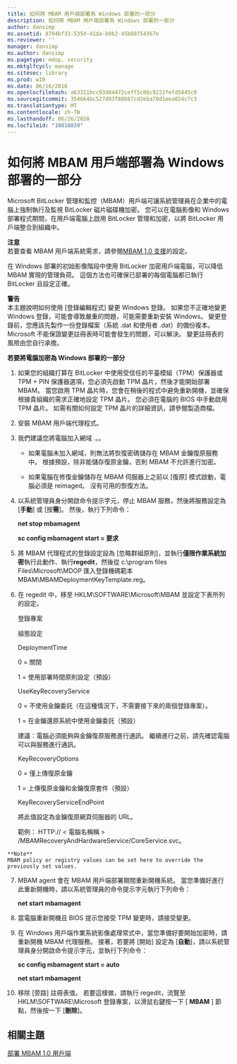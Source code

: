 ```yaml
---
title: 如何將 MBAM 用戶端部署為 Windows 部署的一部分
description: 如何將 MBAM 用戶端部署為 Windows 部署的一部分
author: dansimp
ms.assetid: 8704bf33-535d-41da-b9b2-45b60754367e
ms.reviewer: ''
manager: dansimp
ms.author: dansimp
ms.pagetype: mdop, security
ms.mktglfcycl: manage
ms.sitesec: library
ms.prod: w10
ms.date: 06/16/2016
ms.openlocfilehash: a63311bcc93d84472ceff5c80c9222fefd5445c0
ms.sourcegitcommit: 354664bc527d93f80687cd2eba70d1eea024c7c3
ms.translationtype: MT
ms.contentlocale: zh-TW
ms.lasthandoff: 06/26/2020
ms.locfileid: "10810839"
---
```

# 如何將 MBAM 用戶端部署為 Windows 部署的一部分


Microsoft BitLocker 管理和監控（MBAM）用戶端可讓系統管理員在企業中的電腦上強制執行及監視 BitLocker 磁片磁碟機加密。 您可以在電腦影像和 Windows 部署程式期間，在用戶端電腦上啟用 BitLocker 管理和加密，以將 BitLocker 用戶端整合到組織中。

**注意**  
若要查看 MBAM 用戶端系統需求，請參閱[MBAM 1.0 支援](mbam-10-supported-configurations.md)的設定。



在 Windows 部署的初始影像階段中使用 BitLocker 加密用戶端電腦，可以降低 MBAM 實現的管理負荷。 這個方法也可確保已部署的每個電腦都已執行 BitLocker 且設定正確。

**警告**  
本主題說明如何使用 [登錄編輯程式] 變更 Windows 登錄。 如果您不正確地變更 Windows 登錄，可能會導致嚴重的問題，可能需要重新安裝 Windows。 變更登錄前，您應該先製作一份登錄檔案（系統 .dat 和使用者 .dat）的備份複本。 Microsoft 不能保證變更註冊表時可能會發生的問題，可以解決。 變更註冊表的風險由您自行承擔。



**若要將電腦加密為 Windows 部署的一部分**

1.  如果您的組織打算在 BitLocker 中使用受信任的平臺模組（TPM）保護器或 TPM + PIN 保護器選項，您必須先啟動 TPM 晶片，然後才能開始部署 MBAM。 當您啟用 TPM 晶片時，您會在稍後的程式中避免重新開機，並確保根據貴組織的需求正確地設定 TPM 晶片。 您必須在電腦的 BIOS 中手動啟用 TPM 晶片。 如需有關如何設定 TPM 晶片的詳細資訊，請參閱製造商檔。

2.  安裝 MBAM 用戶端代理程式。

3.  我們建議您將電腦加入網域 .。。

    -   如果電腦未加入網域，則無法將恢復密碼儲存在 MBAM 金鑰復原服務中。 根據預設，除非能儲存復原金鑰，否則 MBAM 不允許進行加密。

    -   如果電腦在修復金鑰儲存在 MBAM 伺服器上之前以 [復原] 模式啟動，電腦必須是 reimaged。 沒有可用的恢復方法。

4.  以系統管理員身分開啟命令提示字元，停止 MBAM 服務，然後將服務設定為 [**手動**] 或 [按**需**]。 然後，執行下列命令：

    **net stop mbamagent**

    **sc config mbamagent start = 要求**

5.  將 MBAM 代理程式的登錄設定設為 [忽略群組原則]，並執行**僅限作業系統加密**執行此動作、執行**regedit**，然後從 c:\\program files Files\\Microsoft\\MDOP 匯入登錄機碼範本 MBAM\\MBAMDeploymentKeyTemplate.reg。

6.  在 regedit 中，移至 HKLM\\SOFTWARE\\Microsoft\\MBAM 並設定下表所列的設定。

    登錄專案

    組態設定

    DeploymentTime

    0 = 關閉

    1 = 使用部署時間原則設定（預設）

    UseKeyRecoveryService

    0 = 不使用金鑰委託（在這種情況下，不需要接下來的兩個登錄專案）。

    1 = 在金鑰還原系統中使用金鑰委託（預設）

    建議：電腦必須能夠與金鑰復原服務進行通訊。 繼續進行之前，請先確認電腦可以與服務進行通訊。

    KeyRecoveryOptions

    0 = 僅上傳復原金鑰

    1 = 上傳復原金鑰和金鑰復原套件（預設）

    KeyRecoveryServiceEndPoint

    將此值設定為金鑰復原網頁伺服器的 URL。

    範例： HTTP:// &lt; 電腦名稱稱 &gt; /MBAMRecoveryAndHardwareService/CoreService.svc。



~~~
**Note**  
MBAM policy or registry values can be set here to override the previously set values.
~~~



7. MBAM agent 會在 MBAM 用戶端部署期間重新開機系統。 當您準備好進行此重新開機時，請以系統管理員的命令提示字元執行下列命令：

   **net start mbamagent**

8. 當電腦重新開機且 BIOS 提示您接受 TPM 變更時，請接受變更。

9. 在 Windows 用戶端作業系統影像處理常式中，當您準備好要開始加密時，請重新開機 MBAM 代理服務。 接著，若要將 [開始] 設定為 [**自動**]，請以系統管理員身分開啟命令提示字元，並執行下列命令：

   **sc config mbamagent start = auto**

   **net start mbamagent**

10. 移除 [旁路] 註冊表值。 若要這樣做，請執行 regedit，流覽至 HKLM\\SOFTWARE\\Microsoft 登錄專案，以滑鼠右鍵按一下 [ **MBAM** ] 節點，然後按一下 [**刪除**]。

## 相關主題


[部署 MBAM 1.0 用戶端](deploying-the-mbam-10-client.md)









